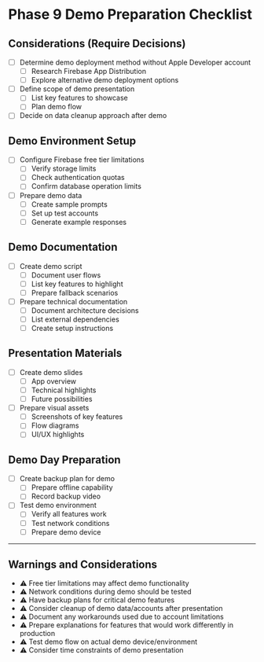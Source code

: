 # Phase 9 Demo Preparation Checklist

## Considerations (Require Decisions)
- [ ] Determine demo deployment method without Apple Developer account
  - [ ] Research Firebase App Distribution
  - [ ] Explore alternative demo deployment options
- [ ] Define scope of demo presentation
  - [ ] List key features to showcase
  - [ ] Plan demo flow
- [ ] Decide on data cleanup approach after demo

## Demo Environment Setup
- [ ] Configure Firebase free tier limitations
  - [ ] Verify storage limits
  - [ ] Check authentication quotas
  - [ ] Confirm database operation limits
- [ ] Prepare demo data
  - [ ] Create sample prompts
  - [ ] Set up test accounts
  - [ ] Generate example responses

## Demo Documentation
- [ ] Create demo script
  - [ ] Document user flows
  - [ ] List key features to highlight
  - [ ] Prepare fallback scenarios
- [ ] Prepare technical documentation
  - [ ] Document architecture decisions
  - [ ] List external dependencies
  - [ ] Create setup instructions

## Presentation Materials
- [ ] Create demo slides
  - [ ] App overview
  - [ ] Technical highlights
  - [ ] Future possibilities
- [ ] Prepare visual assets
  - [ ] Screenshots of key features
  - [ ] Flow diagrams
  - [ ] UI/UX highlights

## Demo Day Preparation
- [ ] Create backup plan for demo
  - [ ] Prepare offline capability
  - [ ] Record backup video
- [ ] Test demo environment
  - [ ] Verify all features work
  - [ ] Test network conditions
  - [ ] Prepare demo device

---

## Warnings and Considerations
- ⚠️ Free tier limitations may affect demo functionality
- ⚠️ Network conditions during demo should be tested
- ⚠️ Have backup plans for critical demo features
- ⚠️ Consider cleanup of demo data/accounts after presentation
- ⚠️ Document any workarounds used due to account limitations
- ⚠️ Prepare explanations for features that would work differently in production
- ⚠️ Test demo flow on actual demo device/environment
- ⚠️ Consider time constraints of demo presentation 